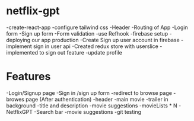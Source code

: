 # netflix-gpt

-create-react-app
-configure tailwind css
-Header
-Routing of App
-Login form
-Sign up form
-Form validation
-use Refhook
-firebase setup
-deploying our app production
-Create Sign up user account in firebase
-implement sign in user api
-Created redux store with userslice
-implemented to sign out feature
-update profile

# Features

-Login/Signup page
-Sign in /sign up form
-redirect to browse page
-browes page (After authentication)
-header
-main movie
-trailer in background
-title and description
-movie suggestions
-movieLists \* N
-NetflixGPT
-Search bar
-movie suggestions
-git testing
